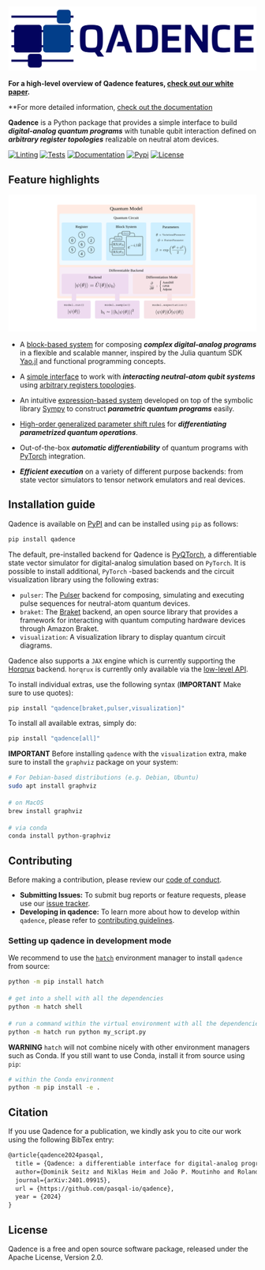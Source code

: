 <picture>
  <source media="(prefers-color-scheme: dark)" srcset="./docs/assets/logo/qadence_logo_white.svg">
  <source media="(prefers-color-scheme: light)" srcset="./docs/assets/logo/qadence_logo.svg">
  <img alt="Qadence logo" src="./docs/assets/logo/qadence_logo.svg">
</picture>

**For a high-level overview of Qadence features, [check out our white paper](https://arxiv.org/abs/2401.09915).**

**For more detailed information, [check out the documentation](https://pasqal-io.github.io/qadence/latest/)

**Qadence** is a Python package that provides a simple interface to build _**digital-analog quantum
programs**_ with tunable qubit interaction defined on _**arbitrary register topologies**_ realizable on neutral atom devices.

[![Linting](https://github.com/pasqal-io/qadence/actions/workflows/lint.yml/badge.svg)](https://github.com/pasqal-io/qadence/actions/workflows/lint.yml)
[![Tests](https://github.com/pasqal-io/qadence/actions/workflows/test_fast.yml/badge.svg)](https://github.com/pasqal-io/qadence/actions/workflows/test_fast.yml)
[![Documentation](https://github.com/pasqal-io/qadence/actions/workflows/build_docs.yml/badge.svg)](https://pasqal-io.github.io/qadence/latest)
[![Pypi](https://badge.fury.io/py/qadence.svg)](https://pypi.org/project/qadence/)
[![License](https://img.shields.io/badge/License-Apache_2.0-blue.svg)](https://opensource.org/licenses/Apache-2.0)

## Feature highlights

<picture>
  <source media="(prefers-color-scheme: dark)" srcset="./docs/assets/qadence_arch.svg">
  <source media="(prefers-color-scheme: light)" srcset="./docs/assets/qadence_arch.svg">
  <img alt="Qadence architecture" src="./docs/assets/qadence_arch.svg">
</picture>

* A [block-based system](docs/tutorials/getting_started.md) for composing _**complex digital-analog
  programs**_ in a flexible and scalable manner, inspired by the Julia quantum SDK
  [Yao.jl](https://github.com/QuantumBFS/Yao.jl) and functional programming concepts.

* A [simple interface](docs/digital_analog_qc/analog-basics.md) to work with _**interacting neutral-atom qubit systems**_
  using [arbitrary registers topologies](docs/tutorials/register.md).

* An intuitive [expression-based system](docs/tutorials/parameters.md) developed on top of the symbolic library [Sympy](https://www.sympy.org/en/index.html) to construct _**parametric quantum programs**_ easily.

* [High-order generalized parameter shift rules](docs/advanced_tutorials/differentiability.md) for _**differentiating parametrized quantum operations**_.

* Out-of-the-box _**automatic differentiability**_ of quantum programs with [PyTorch](https://pytorch.org/) integration.

* _**Efficient execution**_ on a variety of different purpose backends: from state vector simulators to tensor network emulators and real devices.

## Installation guide

Qadence is available on [PyPI](https://pypi.org/project/qadence/) and can be installed using `pip` as follows:

```bash
pip install qadence
```

The default, pre-installed backend for Qadence is [PyQTorch](https://github.com/pasqal-io/pyqtorch), a differentiable state vector simulator for digital-analog simulation based on `PyTorch`. It is possible to install additional, `PyTorch` -based backends and the circuit visualization library using the following extras:

* `pulser`: The [Pulser](https://github.com/pasqal-io/Pulser) backend for composing, simulating and executing pulse sequences for neutral-atom quantum devices.
* `braket`: The [Braket](https://github.com/amazon-braket/amazon-braket-sdk-python) backend, an open source library that provides a framework for interacting with quantum computing hardware devices through Amazon Braket.
* `visualization`: A visualization library to display quantum circuit diagrams.

Qadence also supports a `JAX` engine which is currently supporting the [Horqrux](https://github.com/pasqal-io/horqrux) backend. `horqrux` is currently only available via the [low-level API](examples/backends/low_level/horqrux_backend.py).


To install individual extras, use the following syntax (**IMPORTANT** Make sure to use quotes):

```bash
pip install "qadence[braket,pulser,visualization]"
```

To install all available extras, simply do:

```bash
pip install "qadence[all]"
```

**IMPORTANT**
Before installing `qadence` with the `visualization` extra, make sure to install the `graphviz` package
on your system:

```bash
# For Debian-based distributions (e.g. Debian, Ubuntu)
sudo apt install graphviz

# on MacOS
brew install graphviz

# via conda
conda install python-graphviz
```

## Contributing

Before making a contribution, please review our [code of conduct](docs/CODE_OF_CONDUCT.md).

- **Submitting Issues:** To submit bug reports or feature requests, please use our [issue tracker](https://github.com/pasqal-io/qadence/issues).
- **Developing in qadence:** To learn more about how to develop within `qadence`, please refer to [contributing guidelines](docs/CONTRIBUTING.md).

### Setting up qadence in development mode

We recommend to use the [`hatch`](https://hatch.pypa.io/latest/) environment manager to install `qadence` from source:

```bash
python -m pip install hatch

# get into a shell with all the dependencies
python -m hatch shell

# run a command within the virtual environment with all the dependencies
python -m hatch run python my_script.py
```

**WARNING**
`hatch` will not combine nicely with other environment managers such as Conda. If you still want to use Conda,
install it from source using `pip`:

```bash
# within the Conda environment
python -m pip install -e .
```

## Citation

If you use Qadence for a publication, we kindly ask you to cite our work using the following BibTex entry:

```latex
@article{qadence2024pasqal,
  title = {Qadence: a differentiable interface for digital-analog programs.},
  author={Dominik Seitz and Niklas Heim and João P. Moutinho and Roland Guichard and Vytautas Abramavicius and Aleksander Wennersteen and Gert-Jan Both and Anton Quelle and Caroline de Groot and Gergana V. Velikova and Vincent E. Elfving and Mario Dagrada},
  journal={arXiv:2401.09915},
  url = {https://github.com/pasqal-io/qadence},
  year = {2024}
}
```

## License
Qadence is a free and open source software package, released under the Apache License, Version 2.0.
